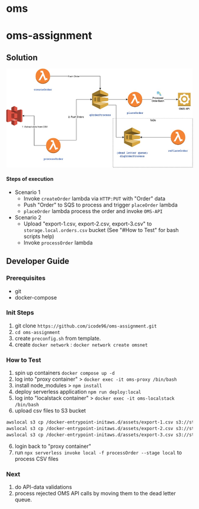 # oms

# oms-assignment

## Solution
![architecture](./.github/architecture.jpg?raw=true)

#### Steps of execution
* Scenario 1
  * Invoke `createOrder` lambda via `HTTP:PUT` with "Order" data
  * Push "Order" to SQS to process and trigger `placeOrder` lambda
  * `placeOrder` lambda process the order and invoke `OMS-API`
* Scenario 2
  * Upload "export-1.csv, export-2.csv, export-3.csv" to `storage.local.orders.csv` bucket (See "#How to Test" for bash scripts help)
  * Invoke `processOrder` lambda

## Developer Guide

### Prerequisites

- git
- docker-compose

### Init Steps

1. git clone `https://github.com/icode96/oms-assignment.git`
2. `cd oms-assignment`
3. create `preconfig.sh` from template.
4. create `docker network` : `docker network create omsnet`

### How to Test

1. spin up containers `docker compose up -d`
2. log into "proxy container" > `docker exec -it oms-proxy /bin/bash`
3. install node_modules > `npm install`
4. deploy serverless application `npm run deploy:local`
5. log into "localstack container" > `docker exec -it oms-localstack /bin/bash`
6. upload csv files to S3 bucket
```bash
awslocal s3 cp /docker-entrypoint-initaws.d/assets/export-1.csv s3://storage.local.orders.csv/export-1.csv
awslocal s3 cp /docker-entrypoint-initaws.d/assets/export-2.csv s3://storage.local.orders.csv/export-2.csv
awslocal s3 cp /docker-entrypoint-initaws.d/assets/export-3.csv s3://storage.local.orders.csv/export-3.csv
```
6. login back to "proxy container"
7. run `npx serverless invoke local -f processOrder --stage local` to process CSV files


### Next
1. do API-data validations
2. process rejected OMS API calls by moving them to the dead letter queue.

